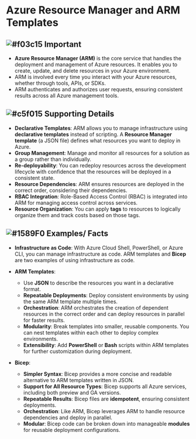 # Azure Resource Manager and ARM Templates

![#f03c15](https://placehold.co/15x15/f03c15/f03c15.png) **Important**
---
- **Azure Resource Manager (ARM)** is the core service that handles the deployment and management of Azure resources. It enables you to create, update, and delete resources in your Azure environment.
- ARM is involved every time you interact with your Azure resources, whether through tools, APIs, or SDKs.
- ARM authenticates and authorizes user requests, ensuring consistent results across all Azure management tools.

![#c5f015](https://placehold.co/15x15/c5f015/c5f015.png) **Supporting Details**
---
- **Declarative Templates**: ARM allows you to manage infrastructure using **declarative templates** instead of scripting. A **Resource Manager template** (a JSON file) defines what resources you want to deploy in Azure.
- **Group Management**: Manage and monitor all resources for a solution as a group rather than individually.
- **Re-deployability**: You can redeploy resources across the development lifecycle with confidence that the resources will be deployed in a consistent state.
- **Resource Dependencies**: ARM ensures resources are deployed in the correct order, considering their dependencies.
- **RBAC Integration**: Role-Based Access Control (RBAC) is integrated into ARM for managing access control across services.
- **Resource Organization**: You can apply **tags** to resources to logically organize them and track costs based on those tags.

![#1589F0](https://placehold.co/15x15/1589F0/1589F0.png) **Examples/ Facts**
---
- **Infrastructure as Code**: With Azure Cloud Shell, PowerShell, or Azure CLI, you can manage infrastructure as code. ARM templates and **Bicep** are two examples of using infrastructure as code.
- **ARM Templates**:
    - Use **JSON** to describe the resources you want in a declarative format.
    - **Repeatable Deployments**: Deploy consistent environments by using the same ARM template multiple times.
    - **Orchestration**: ARM orchestrates the creation of dependent resources in the correct order and can deploy resources in parallel for faster results.
    - **Modularity**: Break templates into smaller, reusable components. You can nest templates within each other to deploy complex environments.
    - **Extensibility**: Add **PowerShell** or **Bash** scripts within ARM templates for further customization during deployment.

- **Bicep**:
    - **Simpler Syntax**: Bicep provides a more concise and readable alternative to ARM templates written in JSON.
    - **Support for All Resource Types**: Bicep supports all Azure services, including both preview and GA versions.
    - **Repeatable Results**: Bicep files are **idempotent**, ensuring consistent deployments.
    - **Orchestration**: Like ARM, Bicep leverages ARM to handle resource dependencies and deploy in parallel.
    - **Modular**: Bicep code can be broken down into manageable **modules** for reusable deployment configurations.

